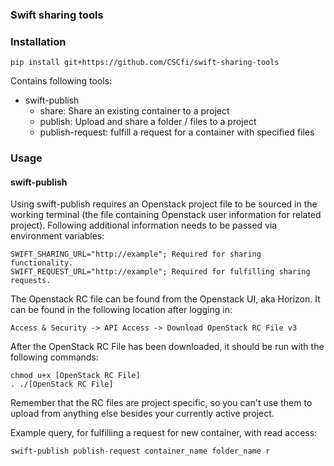 ### Swift sharing tools

### Installation
```pip install git+https://github.com/CSCfi/swift-sharing-tools```

Contains following tools:
- swift-publish
    + share: Share an existing container to a project
    + publish: Upload and share a folder / files to a project
    + publish-request: fulfill a request for a container with specified files

### Usage
#### swift-publish
Using swift-publish requires an Openstack project file to be sourced in the
working terminal (the file containing Openstack user information for related
project). Following additional information needs to be passed via environment
variables:
```
SWIFT_SHARING_URL="http://example"; Required for sharing functionality.
SWIFT_REQUEST_URL="http://example"; Required for fulfilling sharing requests.
```

The Openstack RC file can be found from the Openstack UI, aka Horizon. It
can be found in the following location after logging in:
```
Access & Security -> API Access -> Download OpenStack RC File v3
```

After the OpenStack RC File has been downloaded, it should be run with the
following commands:
```
chmod u+x [OpenStack RC File]
. ./[OpenStack RC File]
```

Remember that the RC files are project specific, so you can't use them to
upload from anything else besides your currently active project.

Example query, for fulfilling a request for new container, with read access:
```
swift-publish publish-request container_name folder_name r
```
